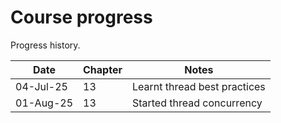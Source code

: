 # Course progress

Progress history.

|Date|Chapter|Notes|
|---------|-------|-----|
|04-Jul-25|13|Learnt thread best practices|
|01-Aug-25|13|Started thread concurrency|

